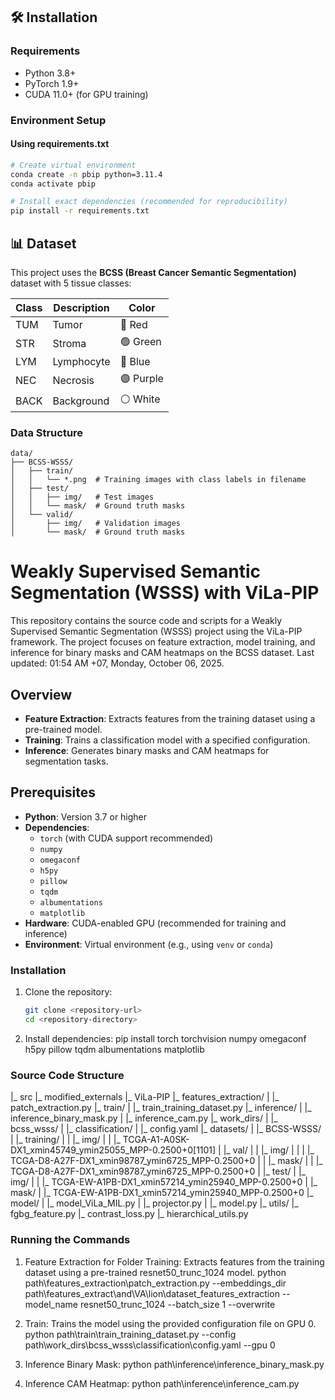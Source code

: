 ## 🛠️ Installation

### Requirements
- Python 3.8+
- PyTorch 1.9+
- CUDA 11.0+ (for GPU training)

### Environment Setup

#### Using requirements.txt
```bash
# Create virtual environment
conda create -n pbip python=3.11.4
conda activate pbip

# Install exact dependencies (recommended for reproducibility)
pip install -r requirements.txt
```

## 📊 Dataset

This project uses the **BCSS (Breast Cancer Semantic Segmentation)** dataset with 5 tissue classes:

| Class | Description | Color |
|-------|-------------|-------|
| TUM | Tumor | 🔴 Red |
| STR | Stroma | 🟢 Green |
| LYM | Lymphocyte | 🔵 Blue |
| NEC | Necrosis | 🟣 Purple |
| BACK | Background | ⚪ White |

### Data Structure
```
data/
├── BCSS-WSSS/
│   ├── train/
│   │   └── *.png  # Training images with class labels in filename
│   ├── test/
│   │   ├── img/   # Test images
│   │   └── mask/  # Ground truth masks
│   └── valid/
│       ├── img/   # Validation images
│       └── mask/  # Ground truth masks
```

# Weakly Supervised Semantic Segmentation (WSSS) with ViLa-PIP

This repository contains the source code and scripts for a Weakly Supervised Semantic Segmentation (WSSS) project using the ViLa-PIP framework. The project focuses on feature extraction, model training, and inference for binary masks and CAM heatmaps on the BCSS dataset. Last updated: 01:54 AM +07, Monday, October 06, 2025.

## Overview
- **Feature Extraction**: Extracts features from the training dataset using a pre-trained model.
- **Training**: Trains a classification model with a specified configuration.
- **Inference**: Generates binary masks and CAM heatmaps for segmentation tasks.

## Prerequisites
- **Python**: Version 3.7 or higher
- **Dependencies**:
  - `torch` (with CUDA support recommended)
  - `numpy`
  - `omegaconf`
  - `h5py`
  - `pillow`
  - `tqdm`
  - `albumentations`
  - `matplotlib`
- **Hardware**: CUDA-enabled GPU (recommended for training and inference)
- **Environment**: Virtual environment (e.g., using `venv` or `conda`)

### Installation
1. Clone the repository:
   ```bash
   git clone <repository-url>
   cd <repository-directory>

2. Install dependencies:
pip install torch torchvision numpy omegaconf h5py pillow tqdm albumentations matplotlib



### Source Code Structure
|_ src
  |_ modified_externals
    |_ ViLa-PIP
      |_ features_extraction/
      | |_ patch_extraction.py
      |_ train/
      | |_ train_training_dataset.py
      |_ inference/
      | |_ inference_binary_mask.py
      | |_ inference_cam.py
      |_ work_dirs/
      | |_ bcss_wsss/
      |   |_ classification/
      |     |_ config.yaml
      |_ datasets/
      | |_ BCSS-WSSS/
      |   |_ training/
      |   | |_ img/
      |   |   |_ TCGA-A1-A0SK-DX1_xmin45749_ymin25055_MPP-0.2500+0[1101]
      |   |_ val/
      |   | |_ img/
      |   | | |_ TCGA-D8-A27F-DX1_xmin98787_ymin6725_MPP-0.2500+0
      |   | |_ mask/
      |   |   |_ TCGA-D8-A27F-DX1_xmin98787_ymin6725_MPP-0.2500+0
      |   |_ test/
      |     |_ img/
      |     | |_ TCGA-EW-A1PB-DX1_xmin57214_ymin25940_MPP-0.2500+0
      |     |_ mask/
      |       |_ TCGA-EW-A1PB-DX1_xmin57214_ymin25940_MPP-0.2500+0
      |_ model/
      | |_ model_ViLa_MIL.py
      | |_ projector.py
      | |_ model.py
      |_ utils/
        |_ fgbg_feature.py
        |_ contrast_loss.py
        |_ hierarchical_utils.py


### Running the Commands
1. Feature Extraction for Folder Training:
Extracts features from the training dataset using a pre-trained resnet50_trunc_1024 model.
python path\features_extraction\patch_extraction.py --embeddings_dir path\features_extract\and\VA\lion\dataset_features_extraction --model_name resnet50_trunc_1024 --batch_size 1 --overwrite


2. Train:
Trains the model using the provided configuration file on GPU 0.
python path\train\train_training_dataset.py --config path\work_dirs\bcss_wsss\classification\config.yaml --gpu 0

3. Inference Binary Mask:
python path\inference\inference_binary_mask.py

4. Inference CAM Heatmap:
python path\inference\inference_cam.py